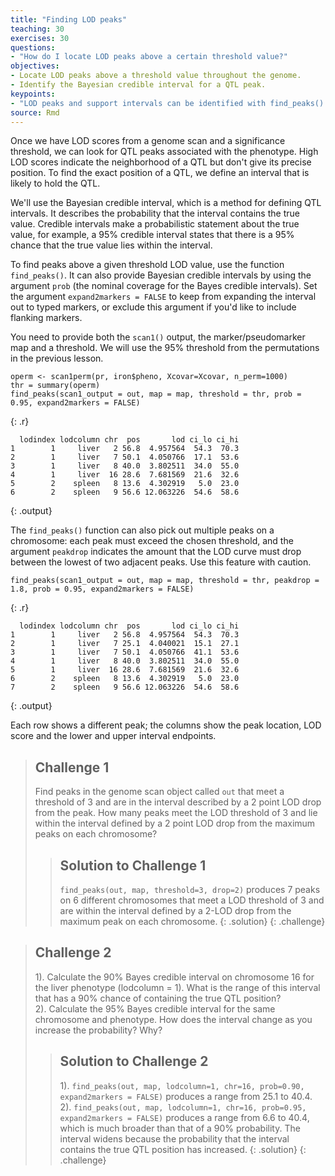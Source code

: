 ```yaml
---
title: "Finding LOD peaks"
teaching: 30
exercises: 30
questions:
- "How do I locate LOD peaks above a certain threshold value?"
objectives:
- Locate LOD peaks above a threshold value throughout the genome.
- Identify the Bayesian credible interval for a QTL peak.
keypoints:
- "LOD peaks and support intervals can be identified with find_peaks()."
source: Rmd
---
```






Once we have LOD scores from a genome scan and a significance threshold, we can look for QTL peaks associated with the phenotype. High LOD scores indicate the neighborhood of a QTL but don't give its precise position. To find the exact position of a QTL, we define an interval that is likely to hold the QTL.

We'll use the Bayesian credible interval, which is a method for defining QTL intervals. It describes the probability that the interval contains the true value. Credible intervals make a probabilistic statement about the true value, for example, a 95% credible interval states that there is a 95% chance that the true value lies within the interval.

To find peaks above a given threshold LOD value, use the function `find_peaks()`. It can also provide Bayesian credible intervals by using the argument `prob` (the nominal coverage for the Bayes credible intervals). Set the argument `expand2markers = FALSE` to keep from expanding the interval out to typed markers, or exclude this argument if you'd like to include flanking markers.

You need to provide both the `scan1()` output, the marker/pseudomarker map and a threshold. We will use the 95% threshold from the permutations in the previous lesson.


~~~
operm <- scan1perm(pr, iron$pheno, Xcovar=Xcovar, n_perm=1000)
thr = summary(operm)
find_peaks(scan1_output = out, map = map, threshold = thr, prob = 0.95, expand2markers = FALSE)
~~~
{: .r}



~~~
  lodindex lodcolumn chr  pos       lod ci_lo ci_hi
1        1     liver   2 56.8  4.957564  54.3  70.3
2        1     liver   7 50.1  4.050766  17.1  53.6
3        1     liver   8 40.0  3.802511  34.0  55.0
4        1     liver  16 28.6  7.681569  21.6  32.6
5        2    spleen   8 13.6  4.302919   5.0  23.0
6        2    spleen   9 56.6 12.063226  54.6  58.6
~~~
{: .output}

The `find_peaks()` function can also pick out multiple peaks on a chromosome: each peak must exceed the chosen threshold, and the argument `peakdrop` indicates the amount that the LOD curve must drop between the lowest of two adjacent peaks.  Use this feature with caution.


~~~
find_peaks(scan1_output = out, map = map, threshold = thr, peakdrop = 1.8, prob = 0.95, expand2markers = FALSE)
~~~
{: .r}



~~~
  lodindex lodcolumn chr  pos       lod ci_lo ci_hi
1        1     liver   2 56.8  4.957564  54.3  70.3
2        1     liver   7 25.1  4.040021  15.1  27.1
3        1     liver   7 50.1  4.050766  41.1  53.6
4        1     liver   8 40.0  3.802511  34.0  55.0
5        1     liver  16 28.6  7.681569  21.6  32.6
6        2    spleen   8 13.6  4.302919   5.0  23.0
7        2    spleen   9 56.6 12.063226  54.6  58.6
~~~
{: .output}

Each row shows a different peak; the columns show the peak location, LOD score and the lower and upper interval endpoints.

> ## Challenge 1
> Find peaks in the genome scan object called `out` that meet a threshold of 3 and are in the interval described by a 2 point LOD drop from the peak. How many peaks meet the LOD threshold of 3 and lie within the interval defined by a 2 point LOD drop from the maximum peaks on each chromosome?
>
> > ## Solution to Challenge 1
> > `find_peaks(out, map, threshold=3, drop=2)` produces 7 peaks on 6 different chromosomes that meet a LOD threshold of 3 and are within the interval defined by a 2-LOD drop from the maximum peak on each chromosome.
> {: .solution}
{: .challenge}


> ## Challenge 2
> 1). Calculate the 90% Bayes credible interval on chromosome 16 for the liver phenotype (lodcolumn = 1).
What is the range of this interval that has a 90% chance of containing the true QTL position?  
2). Calculate the 95% Bayes credible interval for the same chromosome and phenotype. How does the interval change as you increase the probability? Why?
>
> > ## Solution to Challenge 2
> >
> > 1). `find_peaks(out, map, lodcolumn=1, chr=16, prob=0.90, expand2markers = FALSE)` produces a range from 25.1 to 40.4.  
> > 2). `find_peaks(out, map, lodcolumn=1, chr=16, prob=0.95, expand2markers = FALSE)` produces a range from 6.6 to 40.4, which is much broader than that of a 90% probability. The interval widens because the probability that the interval contains the true QTL position has increased. 
> {: .solution}
{: .challenge}
